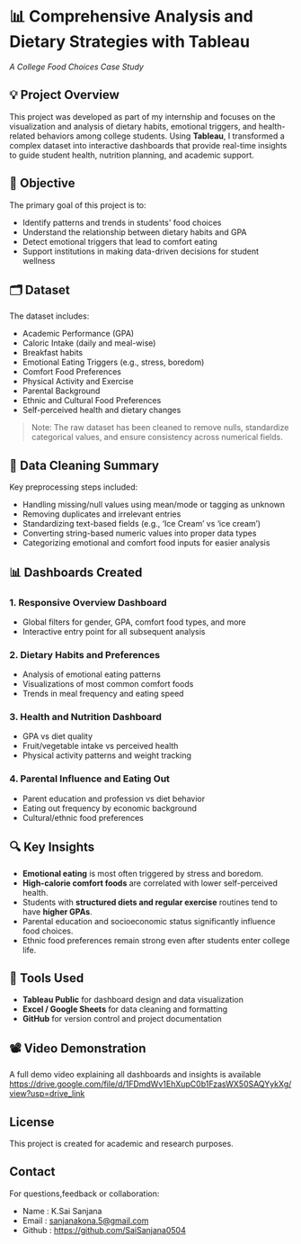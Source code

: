 # 📊 Comprehensive Analysis and Dietary Strategies with Tableau  
*A College Food Choices Case Study*

## 💡 Project Overview

This project was developed as part of my internship and focuses on the visualization and analysis of dietary habits, emotional triggers, and health-related behaviors among college students. Using **Tableau**, I transformed a complex dataset into interactive dashboards that provide real-time insights to guide student health, nutrition planning, and academic support.

## 🎯 Objective

The primary goal of this project is to:
- Identify patterns and trends in students' food choices
- Understand the relationship between dietary habits and GPA
- Detect emotional triggers that lead to comfort eating
- Support institutions in making data-driven decisions for student wellness

## 🗂️ Dataset

The dataset includes:
- Academic Performance (GPA)
- Caloric Intake (daily and meal-wise)
- Breakfast habits
- Emotional Eating Triggers (e.g., stress, boredom)
- Comfort Food Preferences
- Physical Activity and Exercise
- Parental Background
- Ethnic and Cultural Food Preferences
- Self-perceived health and dietary changes

> Note: The raw dataset has been cleaned to remove nulls, standardize categorical values, and ensure consistency across numerical fields.

## 🧹 Data Cleaning Summary

Key preprocessing steps included:
- Handling missing/null values using mean/mode or tagging as unknown
- Removing duplicates and irrelevant entries
- Standardizing text-based fields (e.g., ‘Ice Cream’ vs ‘ice cream’)
- Converting string-based numeric values into proper data types
- Categorizing emotional and comfort food inputs for easier analysis

## 📊 Dashboards Created

### 1. **Responsive Overview Dashboard**
- Global filters for gender, GPA, comfort food types, and more
- Interactive entry point for all subsequent analysis

### 2. **Dietary Habits and Preferences**
- Analysis of emotional eating patterns
- Visualizations of most common comfort foods
- Trends in meal frequency and eating speed

### 3. **Health and Nutrition Dashboard**
- GPA vs diet quality
- Fruit/vegetable intake vs perceived health
- Physical activity patterns and weight tracking

### 4. **Parental Influence and Eating Out**
- Parent education and profession vs diet behavior
- Eating out frequency by economic background
- Cultural/ethnic food preferences

## 🔍 Key Insights

- **Emotional eating** is most often triggered by stress and boredom.
- **High-calorie comfort foods** are correlated with lower self-perceived health.
- Students with **structured diets and regular exercise** routines tend to have **higher GPAs**.
- Parental education and socioeconomic status significantly influence food choices.
- Ethnic food preferences remain strong even after students enter college life.

## 🧠 Tools Used

- **Tableau Public** for dashboard design and data visualization  
- **Excel / Google Sheets** for data cleaning and formatting  
- **GitHub** for version control and project documentation

## 📽️ Video Demonstration

A full demo video explaining all dashboards and insights is available  
https://drive.google.com/file/d/1FDmdWv1EhXupC0b1FzasWX50SAQYykXg/view?usp=drive_link

## License
This project is created for academic and research purposes.

## Contact
For questions,feedback or collaboration:
- Name : K.Sai Sanjana
- Email : sanjanakona.5@gmail.com
- Github : https://github.com/SaiSanjana0504




